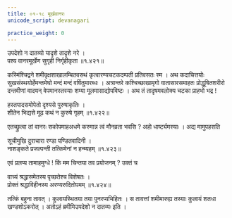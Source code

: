 ```yaml
---
title: ०१-१८ मूर्खवानरः
unicode_script: devanagari

practice_weight: 0
---
```


उपदेशो न दातव्यो यादृशे तादृशे नरे ।  
पश्य वानरमूर्खेण सुगृही निर्गृहीकृता ॥१.४२१॥

कस्मिंश्चिद्वने शमीवृक्षशाखालम्बितवसथं कृत्वारण्यचटकदम्पती प्रतिवसतः स्म । अथ कदाचित्तयोः सुखसंस्थयोर्हेमन्तमेघो मन्दं मन्दं वर्षितुमारब्धः । अत्रान्तरे कश्चिच्छाखामृगो वातासारसमाहतः प्रोद्धूषितशरीरो दन्तवीणां वादयन् वेपमानस्तस्याः शम्या मूलमासाद्योपविष्टः । अथ तं तादृषमवलोक्य चटका प्राहभो भद्र !

हस्तपादसमोपेतो दृश्यसे पुरुषाकृतिः ।   
शीतेन भिद्यसे मूढ कथं न कुरुषे गृहम् ॥१.४२२॥

एतच्छ्रुत्वा तां वानरः सकोपमाहअधमे कस्मान्न त्वं मौनव्रता भवसि ? अहो धार्ष्ट्यमस्याः । अद्य मामुपहसति

सूचीमुखि दुराचारा रण्डा पण्डितवादिनी ।  
नाशङ्कते प्रजल्पन्ती तत्किमेनां न हन्म्यहम् ॥१.४२३॥

एवं प्रलप्य तामाहमुग्धे ! किं मम चिन्तया तव प्रयोजनम् ? उक्तं च

वाच्यं श्रद्धासमेतस्य पृच्छतेश्च विशेषतः ।  
प्रोक्तं श्रद्धाविहीनस्य अरण्यरुदितोपमम् ॥१.४२४॥

तत्किं बहुना तावत् । कुलायस्थितया तया पुनरप्यभिहितः । स तावत्तां शमीमारुह्य तस्याः कुलायं शतधा खण्डशोऽकरोत् । अतोऽहं ब्रवीमिउपदेशो न दातव्यः इति ।  
